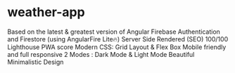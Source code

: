 # weather-app

Based on the latest & greatest version of Angular
Firebase Authentication and Firestore (using AngularFire Lite🔥)
Server Side Rendered (SEO)
100/100 Lighthouse PWA score
Modern CSS: Grid Layout & Flex Box
Mobile friendly and full responsive
2 Modes : Dark Mode & Light Mode
Beautiful Minimalistic Design
